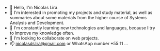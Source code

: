 - 👋 Hello, I'm Nicolas Lira. 
- 👀 I'm interested in promoting my projects and study material, as well as summaries about some materials from the higher course of Systems Analysis and Development.
- 🌱 I'm constantly learning new technologies and languages, because I try to improve my knowledge often.
- 💞️ I'm looking to collaborate on web projects.
- 📫 nicolasdslira@gmail.com or WhatsApp number +55 11 ...
